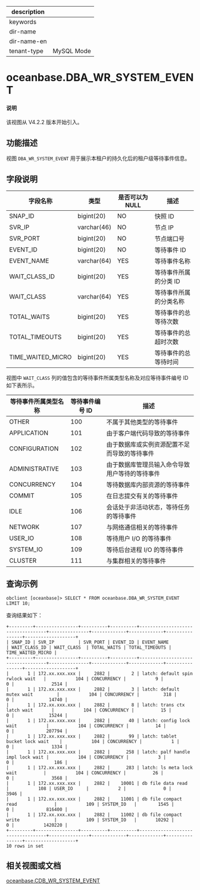 |description||
|---|---|
|keywords||
|dir-name||
|dir-name-en||
|tenant-type|MySQL Mode|

# oceanbase.DBA_WR_SYSTEM_EVENT

<main id="notice" type='explain'>
<h4>说明</h4>
<p>该视图从 V4.2.2 版本开始引入。</p>
</main>

## 功能描述

视图 `DBA_WR_SYSTEM_EVENT` 用于展示本租户的持久化后的租户级等待事件信息。

## 字段说明

| **字段名称**      | **类型**    | **是否可以为 NULL** | **描述**                               |
|-------------------|-------------|---------------------|----------------------------------------|
| SNAP_ID           | bigint(20)  | NO   |  快照 ID   |
| SVR_IP            | varchar(46) | NO   |  节点 IP   |
| SVR_PORT          | bigint(20)  | NO   |  节点端口号    |
| EVENT_ID          | bigint(20)  | NO   |  等待事件 ID   |
| EVENT_NAME        | varchar(64) | YES  |  等待事件名称    |
| WAIT_CLASS_ID     | bigint(20)  | YES  |  等待事件所属的分类 ID      |
| WAIT_CLASS        | varchar(64) | YES  |  等待事件所属的分类名称       |
| TOTAL_WAITS       | bigint(20)  | YES  |  等待事件的总等待次数       |
| TOTAL_TIMEOUTS    | bigint(20)  | YES  |  等待事件的总超时次数        |
| TIME_WAITED_MICRO | bigint(20)  | YES  |  等待事件的总等待时间       |

视图中 `WAIT_CLASS` 列的值包含的等待事件所属类型名称及对应等待事件编号 ID 如下表所示。

| 等待事件所属类型名称 | 等待事件编号 ID | 描述 |
|------|----|------|
| OTHER | 100 | 不属于其他类型的等待事件 |
| APPLICATION | 101 | 由于客户端代码导致的等待事件 |
| CONFIGURATION | 102 | 由于数据库或实例资源配置不足而导致的等待事件 |
| ADMINISTRATIVE | 103 | 由于数据库管理员输入命令导致用户等待的等待事件|
| CONCURRENCY | 104 | 等待数据库内部资源的等待事件 |
| COMMIT | 105 | 在日志提交有关的等待事件 |
| IDLE | 106 | 会话处于非活动状态，等待任务的等待事件 |
| NETWORK | 107 | 与网络通信相关的等待事件 |
| USER_IO | 108 | 等待用户 I/O 的等待事件 |
| SYSTEM_IO | 109 | 等待后台进程 I/O 的等待事件 |
| CLUSTER | 111 | 与集群相关的等待事件|

## 查询示例

```shell
obclient [oceanbase]> SELECT * FROM oceanbase.DBA_WR_SYSTEM_EVENT LIMIT 10;
```

查询结果如下：

```shell
+---------+----------------+----------+----------+-----------------------------------+---------------+-------------+-------------+----------------+-------------------+
| SNAP_ID | SVR_IP         | SVR_PORT | EVENT_ID | EVENT_NAME                        | WAIT_CLASS_ID | WAIT_CLASS  | TOTAL_WAITS | TOTAL_TIMEOUTS | TIME_WAITED_MICRO |
+---------+----------------+----------+----------+-----------------------------------+---------------+-------------+-------------+----------------+-------------------+
|       1 | 172.xx.xxx.xxx |     2882 |        2 | latch: default spin rwlock wait   |           104 | CONCURRENCY |           9 |              0 |              2514 |
|       1 | 172.xx.xxx.xxx |     2882 |        3 | latch: default mutex wait         |           104 | CONCURRENCY |         318 |              0 |             14740 |
|       1 | 172.xx.xxx.xxx |     2882 |        8 | latch: trans ctx latch wait       |           104 | CONCURRENCY |          15 |              0 |             15244 |
|       1 | 172.xx.xxx.xxx |     2882 |       40 | latch: config lock wait           |           104 | CONCURRENCY |          14 |              0 |            207794 |
|       1 | 172.xx.xxx.xxx |     2882 |       99 | latch: tablet bucket lock wait    |           104 | CONCURRENCY |           1 |              0 |              1334 |
|       1 | 172.xx.xxx.xxx |     2882 |      258 | latch: palf handle impl lock wait |           104 | CONCURRENCY |           3 |              0 |               186 |
|       1 | 172.xx.xxx.xxx |     2882 |      283 | latch: ls meta lock wait          |           104 | CONCURRENCY |          26 |              0 |              3568 |
|       1 | 172.xx.xxx.xxx |     2882 |    10001 | db file data read                 |           108 | USER_IO     |           2 |              0 |              3946 |
|       1 | 172.xx.xxx.xxx |     2882 |    11001 | db file compact read              |           109 | SYSTEM_IO   |        1545 |              0 |            816400 |
|       1 | 172.xx.xxx.xxx |     2882 |    11002 | db file compact write             |           109 | SYSTEM_IO   |       10292 |              0 |           1420220 |
+---------+----------------+----------+----------+-----------------------------------+---------------+-------------+-------------+----------------+-------------------+
10 rows in set
```

## 相关视图或文档

[oceanbase.CDB_WR_SYSTEM_EVENT](../../300.system-view-of-sys-tenant/200.dictionary-view-of-sys-tenant/14100.o-cdb_wr_system_event-of-sys-tenant.md)
